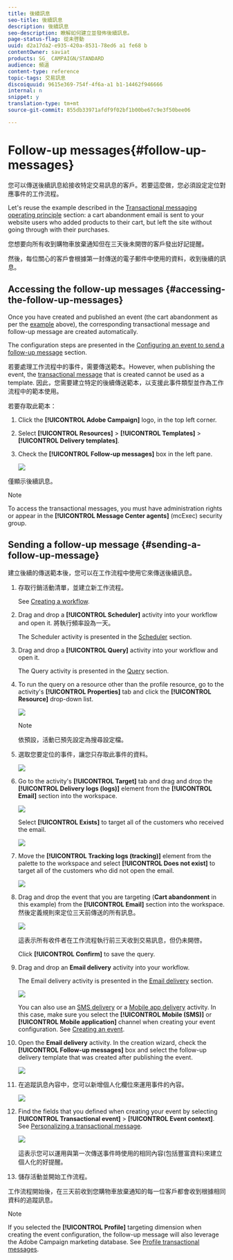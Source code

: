 ```yaml
---
title: 後續訊息
seo-title: 後續訊息
description: 後續訊息
seo-description: 瞭解如何建立並發佈後續訊息。
page-status-flag: 從未啓動
uuid: d2a17da2-e935-420a-8531-78ed6 a1 fe68 b
contentOwner: saviat
products: SG_ CAMPAIGN/STANDARD
audience: 頻道
content-type: reference
topic-tags: 交易訊息
discoiquuid: 9615e369-754f-4f6a-a1 b1-14462f946666
internal: n
snippet: y
translation-type: tm+mt
source-git-commit: 855db33971afdf9f02bf1b00be67c9e3f50bee06

---
```



# Follow-up messages{#follow-up-messages}

您可以傳送後續訊息給接收特定交易訊息的客戶。若要這麼做，您必須設定定位對應事件的工作流程。

Let's reuse the example described in the [Transactional messaging operating principle](../../channels/using/about-transactional-messaging.md#transactional-messaging-operating-principle) section: a cart abandonment email is sent to your website users who added products to their cart, but left the site without going through with their purchases.

您想要向所有收到購物車放棄通知但在三天後未開啓的客戶發出好記提醒。

然後，每位關心的客戶會根據第一封傳送的電子郵件中使用的資料，收到後續的訊息。

## Accessing the follow-up messages {#accessing-the-follow-up-messages}

Once you have created and published an event (the cart abandonment as per the [example](../../channels/using/about-transactional-messaging.md#transactional-messaging-operating-principle) above), the corresponding transactional message and follow-up message are created automatically.

The configuration steps are presented in the [Configuring an event to send a follow-up message](../../administration/using/configuring-transactional-messaging.md#use-case--configuring-an-event-to-send-a-transactional-message) section.

若要處理工作流程中的事件，需要傳送範本。However, when publishing the event, the [transactional message](../../channels/using/event-transactional-messages.md) that is created cannot be used as a template. 因此，您需要建立特定的後續傳送範本，以支援此事件類型並作為工作流程中的範本使用。

若要存取此範本：

1. Click the **[!UICONTROL Adobe Campaign]** logo, in the top left corner.
1. Select **[!UICONTROL Resources]** &gt; **[!UICONTROL Templates]** &gt; **[!UICONTROL Delivery templates]**.
1. Check the **[!UICONTROL Follow-up messages]** box in the left pane.

   ![](assets/message-center_follow-up-search.png)

僅顯示後續訊息。

>[!NOTE]
>
>To access the transactional messages, you must have administration rights or appear in the **[!UICONTROL Message Center agents]** (mcExec) security group.

## Sending a follow-up message {#sending-a-follow-up-message}

建立後續的傳送範本後，您可以在工作流程中使用它來傳送後續訊息。

1. 存取行銷活動清單，並建立新工作流程。

   See [Creating a workflow](../../automating/using/building-a-workflow.md#creating-a-workflow).

1. Drag and drop a **[!UICONTROL Scheduler]** activity into your workflow and open it. 將執行頻率設為一天。

   The Scheduler activity is presented in the [Scheduler](../../automating/using/scheduler.md) section.

1. Drag and drop a **[!UICONTROL Query]** activity into your workflow and open it.

   The Query activity is presented in the [Query](../../automating/using/query.md) section.

1. To run the query on a resource other than the profile resource, go to the activity's **[!UICONTROL Properties]** tab and click the **[!UICONTROL Resource]** drop-down list.

   ![](assets/message-center_follow-up-query-properties.png)

   >[!NOTE]
   >
   >依預設，活動已預先設定為搜尋設定檔。

1. 選取您要定位的事件，讓您只存取此事件的資料。

   ![](assets/message-center_follow-up-query-resource.png)

1. Go to the activity's **[!UICONTROL Target]** tab and drag and drop the **[!UICONTROL Delivery logs (logs)]** element from the **[!UICONTROL Email]** section into the workspace.

   ![](assets/message-center_follow-up-delivery-logs.png)

   Select **[!UICONTROL Exists]** to target all of the customers who received the email.

   ![](assets/message-center_follow-up-delivery-logs-exists.png)

1. Move the **[!UICONTROL Tracking logs (tracking)]** element from the palette to the workspace and select **[!UICONTROL Does not exist]** to target all of the customers who did not open the email.

   ![](assets/message-center_follow-up-delivery-and-tracking-logs.png)

1. Drag and drop the event that you are targeting (**Cart abandonment** in this example) from the **[!UICONTROL Email]** section into the workspace. 然後定義規則來定位三天前傳送的所有訊息。

   ![](assets/message-center_follow-up-created.png)

   這表示所有收件者在工作流程執行前三天收到交易訊息，但仍未開啓。

   Click **[!UICONTROL Confirm]** to save the query.

1. Drag and drop an **Email delivery** activity into your workflow.

   The Email delivery activity is presented in the [Email delivery](../../automating/using/email-delivery.md) section.

   ![](assets/message-center_follow-up-workflow.png)

   You can also use an [SMS delivery](../../automating/using/sms-delivery.md) or a [Mobile app delivery](../../automating/using/push-notification-delivery.md) activity. In this case, make sure you select the **[!UICONTROL Mobile (SMS)]** or **[!UICONTROL Mobile application]** channel when creating your event configuration. See [Creating an event](../../administration/using/configuring-transactional-messaging.md#creating-an-event).

1. Open the **Email delivery** activity. In the creation wizard, check the **[!UICONTROL Follow-up messages]** box and select the follow-up delivery template that was created after publishing the event.

   ![](assets/message-center_follow-up-template.png)

1. 在追蹤訊息內容中，您可以新增個人化欄位來運用事件的內容。

   ![](assets/message-center_follow-up-content.png)

1. Find the fields that you defined when creating your event by selecting **[!UICONTROL Transactional event]** &gt; **[!UICONTROL Event context]**. See [Personalizing a transactional message](../../channels/using/event-transactional-messages.md#personalizing-a-transactional-message).

   ![](assets/message-center_follow-up-personalization.png)

   這表示您可以運用與第一次傳送事件時使用的相同內容(包括豐富資料)來建立個人化的好提醒。

1. 儲存活動並開始工作流程。

工作流程開始後，在三天前收到您購物車放棄通知的每一位客戶都會收到根據相同資料的追蹤訊息。

>[!NOTE]
>
>If you selected the **[!UICONTROL Profile]** targeting dimension when creating the event configuration, the follow-up message will also leverage the Adobe Campaign marketing database. See [Profile transactional messages](../../channels/using/profile-transactional-messages.md).

